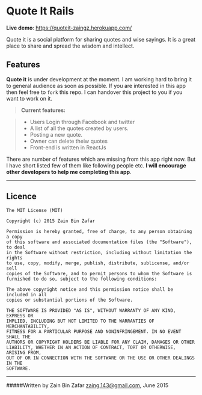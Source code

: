 
**Quote It Rails** 
===================
**Live demo**: https://quoteit-zaingz.herokuapp.com/

Quote it is a social platform for sharing quotes and wise sayings. It is a great place to share and spread the wisdom and intellect. 



Features
-------------
**Quote it** is under development at the moment. I am working hard to bring it to general audience as soon as possible. If you are interested in this app then feel free to `fork` this repo. I can handover this project to you if you want to work on it.

> **Current features:**

> - Users Login through Facebook and twitter
> - A list of all the quotes created by users.
>- Posting a new quote.
>- Owner can delete theiw quotes
>- Front-end is written in ReactJs



There are number of features which are missing from this app right now. But I have short listed few of them like following people etc. **I will encourage other developers to help me completing this app**.  

--------

Licence
-------------

    The MIT License (MIT)
    
    Copyright (c) 2015 Zain Bin Zafar
    
    Permission is hereby granted, free of charge, to any person obtaining a copy
    of this software and associated documentation files (the "Software"), to deal
    in the Software without restriction, including without limitation the rights
    to use, copy, modify, merge, publish, distribute, sublicense, and/or sell
    copies of the Software, and to permit persons to whom the Software is
    furnished to do so, subject to the following conditions:
    
    The above copyright notice and this permission notice shall be included in all
    copies or substantial portions of the Software.
    
    THE SOFTWARE IS PROVIDED "AS IS", WITHOUT WARRANTY OF ANY KIND, EXPRESS OR
    IMPLIED, INCLUDING BUT NOT LIMITED TO THE WARRANTIES OF MERCHANTABILITY,
    FITNESS FOR A PARTICULAR PURPOSE AND NONINFRINGEMENT. IN NO EVENT SHALL THE
    AUTHORS OR COPYRIGHT HOLDERS BE LIABLE FOR ANY CLAIM, DAMAGES OR OTHER
    LIABILITY, WHETHER IN AN ACTION OF CONTRACT, TORT OR OTHERWISE, ARISING FROM,
    OUT OF OR IN CONNECTION WITH THE SOFTWARE OR THE USE OR OTHER DEALINGS IN THE
    SOFTWARE.


-------
#####Written by Zain Bin Zafar <zaing.143@gmail.com>, June 2015




